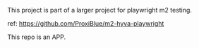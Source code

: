 This project is part of a larger project for playwright m2 testing.

ref: https://github.com/ProxiBlue/m2-hyva-playwright

This repo is an APP.
